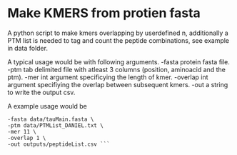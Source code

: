 # Make KMERS from protien fasta 
A python script to make kmers overlapping by userdefined n, additionally a PTM list is needed to tag and count the peptide combinations, see example in data folder.

A typical usage would be with following arguments.
-fasta protein fasta file.
-ptm tab delimited file with atleast 3 columns (position, aminoacid and the ptm).
-mer int argument specificying the length of kmer.
-overlap int argument specifiying the overlap between subsequent kmers.
-out a string to write the output csv.

A example usage would be 
```python3 parseTau.py \
-fasta data/tauMain.fasta \
-ptm data/PTMList_DANIEL.txt \
-mer 11 \
-overlap 1 \
-out outputs/peptideList.csv ```

